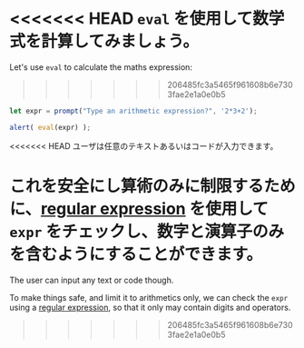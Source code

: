 <<<<<<< HEAD
`eval` を使用して数学式を計算してみましょう。
=======
Let's use `eval` to calculate the maths expression:
>>>>>>> 206485fc3a5465f961608b6e7303fae2e1a0e0b5

```js demo run
let expr = prompt("Type an arithmetic expression?", '2*3+2');

alert( eval(expr) );
```

<<<<<<< HEAD
ユーザは任意のテキストあるいはコードが入力できます。

これを安全にし算術のみに制限するために、[regular expression](info:regular-expressions) を使用して `expr` をチェックし、数字と演算子のみを含むようにすることができます。
=======
The user can input any text or code though.

To make things safe, and limit it to arithmetics only, we can check the `expr` using a [regular expression](info:regular-expressions), so that it only may contain digits and operators.
>>>>>>> 206485fc3a5465f961608b6e7303fae2e1a0e0b5
